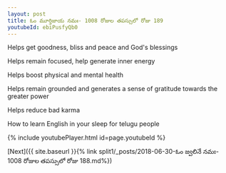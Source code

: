 ```yaml
---
layout: post
title: ఓం మూర్తిజాయ నమః- 1008 రోజుల తపస్సులో రోజు 189
youtubeId: ebiPusfyQb0
---
```

 
 
Helps get goodness, bliss and peace and God's blessings
 
Helps remain focused, help generate inner energy 
 
Helps boost physical and mental health 
 
Helps remain grounded and generates a sense of gratitude towards the greater power 
 
Helps reduce bad karma
 
How to learn English in your sleep for telugu people
 
 
 
 


{% include youtubePlayer.html id=page.youtubeId %}
 
[Next]({{ site.baseurl }}{% link split1/_posts/2018-06-30-ఓం  జ్వలినే  నమః- 1008 రోజుల తపస్సులో రోజు 188.md%})
 
